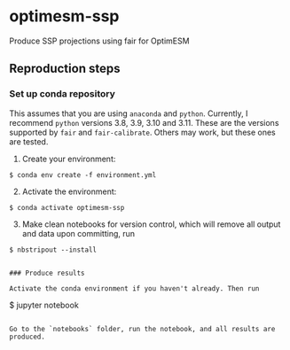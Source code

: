 # optimesm-ssp
Produce SSP projections using fair for OptimESM

## Reproduction steps

### Set up conda repository

This assumes that you are using `anaconda` and `python`. Currently, I recommend `python` versions 3.8, 3.9, 3.10 and 3.11. These are the versions supported by `fair` and `fair-calibrate`. Others may work, but these ones are tested.

1. Create your environment:

```
$ conda env create -f environment.yml
```

2. Activate the environment:

```
$ conda activate optimesm-ssp
```

3. Make clean notebooks for version control, which will remove all output and data upon committing, run

```
$ nbstripout --install


### Produce results

Activate the conda environment if you haven't already. Then run

```
$ jupyter notebook
```

Go to the `notebooks` folder, run the notebook, and all results are produced.
